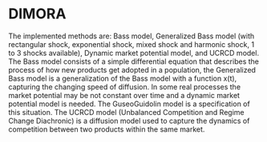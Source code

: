 # DIMORA

The implemented methods are: Bass model, Generalized Bass model (with rectangular shock, exponential shock, mixed shock and harmonic shock, 1 to 3 shocks available), Dynamic market potential model, and UCRCD model. The Bass model consists of a simple differential equation that describes the process of how new products get adopted in a population, the Generalized Bass model is a generalization of the Bass model with a function x(t), capturing the changing speed of diffusion. In some real processes the market potential may be not constant over time and a dynamic market potential model is needed. The GuseoGuidolin model is a specification of this situation. The UCRCD model (Unbalanced Competition and Regime Change Diachronic) is a diffusion model used to capture the dynamics of competition between two products within the same market.
